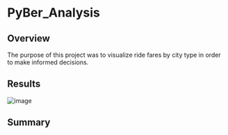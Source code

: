 # PyBer_Analysis

## Overview 

The purpose of this project was to visualize ride fares by city type in order to make informed decisions.

## Results


![image](https://user-images.githubusercontent.com/78890771/114308059-24f2b080-9aa8-11eb-8635-5bffa5bd0de2.png)

## Summary
